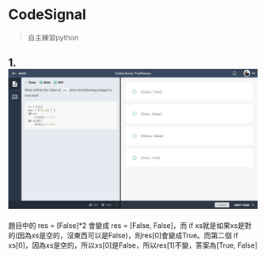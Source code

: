 # CodeSignal
> 自主練習python

## 1. ![](/CodeSignal/images/Python%201.png)
題目中的 res = [False]*2 會變成 res = [False, False]，而 if xs就是如果xs是對的(因為xs是空的，沒東西可以是False)，則res[0]會變成True。而第二個 if xs[0]，因為xs是空的，所以xs[0]是False，所以res[1]不變，答案為[True, False]
